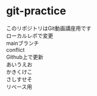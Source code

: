 # git-practice
このリポジトリはGit動画講座用です  
ローカルレポで変更  
mainブランチ  
conflict  
Github上で更新  
あいうえお  
かきくけこ  
さしすせそ  
リベース用  
